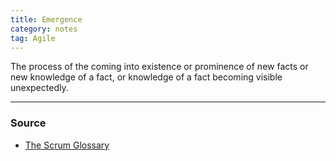 ```yaml
---
title: Emergence
category: notes
tag: Agile
---
```


The process of the coming into existence or prominence of new facts or new knowledge of a fact, or knowledge of a fact becoming visible unexpectedly.

--- 
### Source
- [The Scrum Glossary](https://www.scrum.org/resources/scrum-glossary)